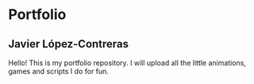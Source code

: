 # Portfolio
## Javier López-Contreras

Hello! This is my portfolio repository. I will upload all the little animations, games and scripts I do for fun.


